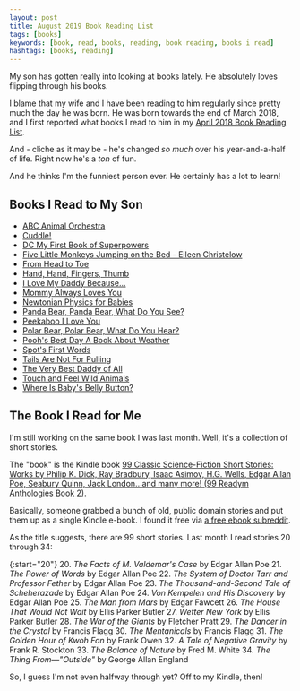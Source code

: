 ```yaml
---
layout: post
title: August 2019 Book Reading List
tags: [books]
keywords: [book, read, books, reading, book reading, books i read]
hashtags: [books, reading]
---
```


My son has gotten really into looking at books lately. He absolutely loves flipping through his books.

I blame that my wife and I have been reading to him regularly since pretty much the day he was born. He was born towards the end of March 2018, and I first reported what books I read to him in my [April 2018 Book Reading List](https://www.joehxblog.com/april-2018-book-reading-list/).

And - cliche as it may be - he's changed *so much* over his year-and-a-half of life. Right now he's a *ton* of fun.

And he thinks I'm the funniest person ever. He certainly has a lot to learn!

## Books I Read to My Son

* [ABC Animal Orchestra](https://affiliates.abebooks.com/c/2462910/77416/2029?u=https://www.abebooks.com/products/isbn/9781606850541/30301433554)
* [Cuddle!](https://affiliates.abebooks.com/c/2462910/77416/2029?u=https://www.abebooks.com/products/isbn/9781405495356/30235079421)
* [DC My First Book of Superpowers](https://affiliates.abebooks.com/c/2462910/77416/2029?u=https://www.abebooks.com/products/isbn/9781941367070/30409750663)
* [Five Little Monkeys Jumping on the Bed - Eileen Christelow](https://affiliates.abebooks.com/c/2462910/77416/2029?u=https://www.abebooks.com/products/isbn/9781328884565/22778143610)
* [From Head to Toe](https://affiliates.abebooks.com/c/2462910/77416/2029?u=https://www.abebooks.com/products/isbn/9780064435963/30371173534)
* [Hand, Hand, Fingers, Thumb](https://affiliates.abebooks.com/c/2462910/77416/2029?u=https://www.abebooks.com/products/isbn/9780394810768/30163364196)
* [I Love My Daddy Because...](https://affiliates.abebooks.com/c/2462910/77416/2029?u=https://www.abebooks.com/products/isbn/9780525472506/22918767075)
* [Mommy Always Loves You](https://affiliates.abebooks.com/c/2462910/77416/2029?u=https://www.abebooks.com/products/isbn/9780794403812/22559304193)
* [Newtonian Physics for Babies](https://affiliates.abebooks.com/c/2462910/77416/2029?u=https://www.abebooks.com/products/isbn/9781492656203/30369022981)
* [Panda Bear, Panda Bear, What Do You See?](https://affiliates.abebooks.com/c/2462910/77416/2029?u=https://www.abebooks.com/products/isbn/9780805080780/30359971273)
* [Peekaboo I Love You](https://affiliates.abebooks.com/c/2462910/77416/2029?u=https://www.abebooks.com/products/isbn/9781445466002/22666273257)
* [Polar Bear, Polar Bear, What Do You Hear?](https://affiliates.abebooks.com/c/2462910/77416/2029?u=https://www.abebooks.com/products/isbn/9780312513467/22848160359)
* [Pooh's Best Day A Book About Weather](https://affiliates.abebooks.com/c/2462910/77416/2029?u=https://www.abebooks.com/products/isbn/9789999030168/22925034702)
* [Spot's First Words](https://affiliates.abebooks.com/c/2462910/77416/2029?u=https://www.abebooks.com/products/isbn/9780399255328/22546349271)
* [Tails Are Not For Pulling](https://affiliates.abebooks.com/c/2462910/77416/2029?u=https://www.abebooks.com/products/isbn/9781575421803/22550815426)
* [The Very Best Daddy of All](https://affiliates.abebooks.com/c/2462910/77416/2029?u=https://www.abebooks.com/products/isbn/9781416985174/22924762606)
* [Touch and Feel Wild Animals](https://affiliates.abebooks.com/c/2462910/77416/2029?u=https://www.abebooks.com/products/isbn/9780789429186/30296529643)
* [Where Is Baby's Belly Button?](https://affiliates.abebooks.com/c/2462910/77416/2029?u=https://www.abebooks.com/products/isbn/9780689835605/22619578226)
 
## The Book I Read for Me

I'm still working on the same book I was last month. Well, it's a collection of short stories.

The "book" is the Kindle book [99 Classic Science-Fiction Short Stories: Works by Philip K. Dick, Ray Bradbury, Isaac Asimov, H.G. Wells, Edgar Allan Poe, Seabury Quinn, Jack London...and many more! (99 Readym Anthologies Book 2)](https://www.amazon.com/gp/product/B07RKSDTFP/?tag=hendrixjoseph-20).

Basically, someone grabbed a bunch of old, public domain stories and put them up as a single Kindle e-book.  I found it free via [a free ebook subreddit](https://old.reddit.com/r/FreeEBOOKS+KindleFreebies/).

As the title suggests, there are 99 short stories. Last month I read stories 20 through 34:

{:start="20"}
20. *The Facts of M. Valdemar's Case* by Edgar Allan Poe
21. *The Power of Words* by Edgar Allan Poe
22. *The System of Doctor Tarr and Professor Fether* by Edgar Allan Poe
23. *The Thousand-and-Second Tale of Scheherazade* by Edgar Allan Poe
24. *Von Kempelen and His Discovery* by Edgar Allan Poe
25. *The Man from Mars* by Edgar Fawcett
26. *The House That Would Not Wait* by Ellis Parker Butler
27. *Wetter New York* by Ellis Parker Butler
28. *The War of the Giants* by Fletcher Pratt
29. *The Dancer in the Crystal* by Francis Flagg
30. *The Mentanicals* by Francis Flagg
31. *The Golden Hour of Kwoh Fan* by Frank Owen
32. *A Tale of Negative Gravity* by Frank R. Stockton
33. *The Balance of Nature* by Fred M. White
34. *The Thing From—"Outside"* by George Allan England

So, I guess I'm not even halfway through yet? Off to my Kindle, then!